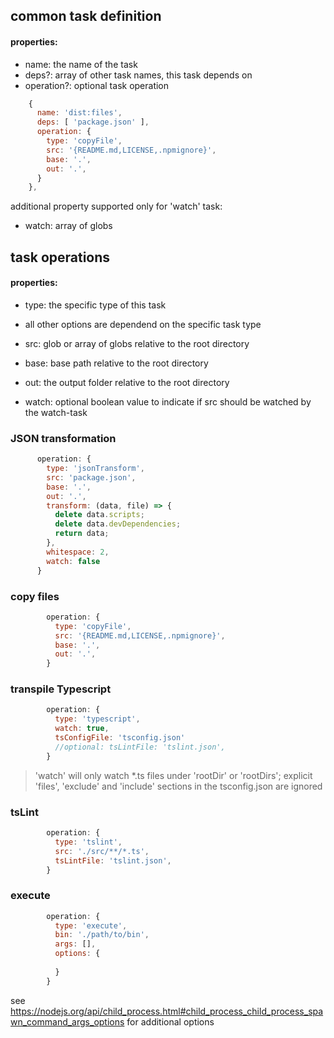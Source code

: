 
## common task definition

#### properties:
* name: the name of the task
* deps?: array of other task names, this task depends on
* operation?: optional task operation

```javascript      
    {
      name: 'dist:files',
      deps: [ 'package.json' ],
      operation: {
        type: 'copyFile',
        src: '{README.md,LICENSE,.npmignore}',
        base: '.',
        out: '.',
      }
    },
```      

additional property supported only for 'watch' task:
* watch: array of globs 

## task operations

#### properties:
* type: the specific type of this task
* all other options are dependend on the specific task type

* src:  glob or array of globs relative to the root directory
* base: base path relative to the root directory
* out:  the output folder relative to the root directory
* watch: optional boolean value to indicate if src should be watched by the watch-task

### JSON transformation

```javascript
      operation: {
        type: 'jsonTransform',
        src: 'package.json',
        base: '.',
        out: '.',
        transform: (data, file) => {
          delete data.scripts;
          delete data.devDependencies;
          return data;
        },
        whitespace: 2,
        watch: false
      }
```
### copy files

```javascript
        operation: {
          type: 'copyFile',
          src: '{README.md,LICENSE,.npmignore}',
          base: '.',
          out: '.',
        }
```
### transpile Typescript

```javascript
        operation: {
          type: 'typescript',
          watch: true,
          tsConfigFile: 'tsconfig.json'
          //optional: tsLintFile: 'tslint.json',
        }
```
> 'watch' will only watch *.ts files under 'rootDir' or 'rootDirs'; explicit 'files', 'exclude' and 'include' sections in the tsconfig.json are ignored

### tsLint

```javascript
        operation: {
          type: 'tslint',
          src: './src/**/*.ts',
          tsLintFile: 'tslint.json',
        }
```
### execute

```javascript
        operation: {
          type: 'execute',
          bin: './path/to/bin',
          args: [],
          options: {
            
          }
        }
```

see 
<https://nodejs.org/api/child_process.html#child_process_child_process_spawn_command_args_options>
for additional options
